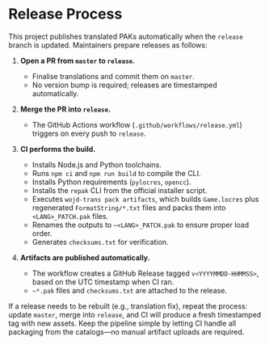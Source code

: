 # Release Process

This project publishes translated PAKs automatically when the `release` branch is updated. Maintainers prepare releases as follows:

1. **Open a PR from `master` to `release`.**
   - Finalise translations and commit them on `master`.
   - No version bump is required; releases are timestamped automatically.

2. **Merge the PR into `release`.**
   - The GitHub Actions workflow (`.github/workflows/release.yml`) triggers on every push to `release`.

3. **CI performs the build.**
   - Installs Node.js and Python toolchains.
   - Runs `npm ci` and `npm run build` to compile the CLI.
   - Installs Python requirements (`pylocres`, `opencc`).
   - Installs the `repak` CLI from the official installer script.
   - Executes `wojd-trans pack artifacts`, which builds `Game.locres` plus regenerated `FormatString/*.txt` files and packs them into `<LANG>_PATCH.pak` files.
   - Renames the outputs to `~<LANG>_PATCH.pak` to ensure proper load order.
   - Generates `checksums.txt` for verification.

4. **Artifacts are published automatically.**
   - The workflow creates a GitHub Release tagged `v<YYYYMMDD-HHMMSS>`, based on the UTC timestamp when CI ran.
   - `~*.pak` files and `checksums.txt` are attached to the release.

If a release needs to be rebuilt (e.g., translation fix), repeat the process: update `master`, merge into `release`, and CI will produce a fresh timestamped tag with new assets. Keep the pipeline simple by letting CI handle all packaging from the catalogs—no manual artifact uploads are required.
